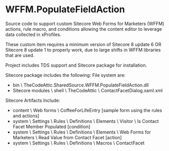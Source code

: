 # WFFM.PopulateFieldAction
Source code to support custom Sitecore Web Forms for Marketers (WFFM) actions, rule macro, and conditions allowing the content editor to leverage data collected in xProfiles.

These custom item requires a minimum version of Sitecore 8 update 6 OR Sitecore 8 update 1 to properly work, due to large shifts in WFFM libraries that are used.

Project includes TDS support and Sitecore package for installation.

Sitecore package includes the following:
File system are:
* bin \ TheCodeAttic.SharedSource.WFFM.PopulateFieldAction.dll
* Sitecore modules \ shell \ TheCodeAttic \ ContactFacetDialog.xaml.xml

Sitecore Artifacts Include:
* content \ Web forms \ CoffeeForLifeEntry [sample form using the rules and actions]
* system \ Settings \ Rules \ Definitions \ Elements \ Visitor \ Is Contact Facet Member Populated [condition]
* system \ Settings \ Rules \ Definitions \ Elements \ Web Forms for Marketers \ Read Value from Contact Facet [action]
* system \ Settings \ Rules \ Definitions \ Macros \ ContactFacet
